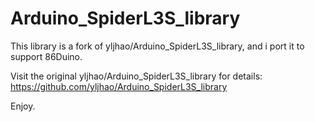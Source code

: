 Arduino_SpiderL3S_library
==========================

This library is a fork of yljhao/Arduino_SpiderL3S_library, and i port it to support 86Duino.

Visit the original yljhao/Arduino_SpiderL3S_library for details: https://github.com/yljhao/Arduino_SpiderL3S_library

Enjoy.